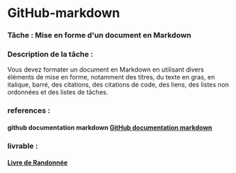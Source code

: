 # GitHub-markdown

 ###  Tâche : Mise en forme d'un document en Markdown

###  Description de la tâche :
 Vous devez formater un document en Markdown en utilisant divers éléments de mise en forme, notamment des titres, du texte en gras, en italique, barré, des citations, des citations de code, des liens, des listes non ordonnées et des listes de tâches.
 ###  references : 
 #### github documentation markdown [GitHub documentation markdown ](https://docs.github.com/fr/get-started/writing-on-github/getting-started-with-writing-and-formatting-on-github/basic-writing-and-formatting-syntax)
 ### livrable :
 ####  [Livre de Randonnée ](https://github.com/zaani12/CNMH/blob/main/Branche-technique/labs/lab%20Github-markdown/randonner.md)
